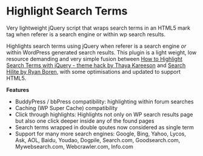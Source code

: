 # Highlight Search Terms
Very lightweight jQuery script that wraps search terms in an HTML5 mark tag when referer is a search engine or within wp search results.

Highlights search terms using jQuery when referer is a search engine _or_ within WordPress generated search results. This plugin is a light weight, low resource demanding and very simple fusion between <a href="http://weblogtoolscollection.com/archives/2009/04/10/how-to-highlight-search-terms-with-jquery/">How to Highlight Search Terms with jQuery - theme hack by Thaya Kareeson</a> and <a href="http://wordpress.org/extend/plugins/google-highlight/">Search Hilite by Ryan Boren</a>, with some optimisations and updated to support HTML5.

**Features**

- BuddyPress / bbPress compatibility: highlighting within forum searches
- Caching (WP Super Cache) compatibility
- Click through highlights: Highlights not only on WP search results page but also one click deeper inside any of the found pages
- Search terms wrapped in double qoutes now considered as single term
- Support for many more search engines: Google, Bing, Yahoo, Lycos, Ask, AOL, Baidu, Youdao, Dogpile, Search.com, Goodsearch.com, Mywebsearch.com, Webcrawler.com, Info.com

